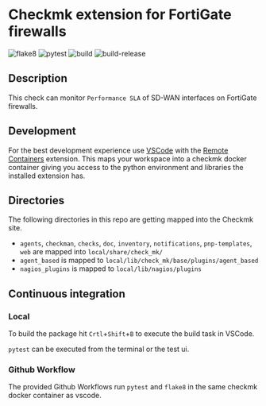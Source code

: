 # Checkmk extension for FortiGate firewalls

![flake8](https://github.com/emanuel-bs/checkmk_fortigate_sdwan/workflows/Lint/badge.svg)
![pytest](https://github.com/emanuel-bs/checkmk_fortigate_sdwan/workflows/pytest/badge.svg)
![build](https://github.com/emanuel-bs/checkmk_fortigate_sdwan/workflows/build/badge.svg)
![build-release](https://github.com/emanuel-bs/checkmk_fortigate_sdwan/workflows/build-release/badge.svg)

## Description

This check can monitor ``Performance SLA`` of SD-WAN interfaces on FortiGate firewalls.

## Development

For the best development experience use [VSCode](https://code.visualstudio.com/) with the [Remote Containers](https://marketplace.visualstudio.com/items?itemName=ms-vscode-remote.remote-containers) extension. This maps your workspace into a checkmk docker container giving you access to the python environment and libraries the installed extension has.

## Directories

The following directories in this repo are getting mapped into the Checkmk site.

* `agents`, `checkman`, `checks`, `doc`, `inventory`, `notifications`, `pnp-templates`, `web` are mapped into `local/share/check_mk/`
* `agent_based` is mapped to `local/lib/check_mk/base/plugins/agent_based`
* `nagios_plugins` is mapped to `local/lib/nagios/plugins`

## Continuous integration
### Local

To build the package hit `Crtl`+`Shift`+`B` to execute the build task in VSCode.

`pytest` can be executed from the terminal or the test ui.

### Github Workflow

The provided Github Workflows run `pytest` and `flake8` in the same checkmk docker container as vscode.
